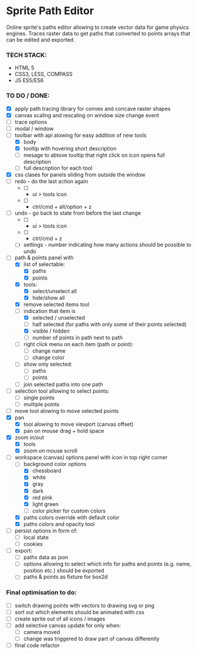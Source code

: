 # Sprite Path Editor
Online sprite's paths editor allowing to create vector data for game physics engines. Traces raster data to get paths that converted to points arrays that can be edited and exported.

### TECH STACK:
* HTML 5
* CSS3, LESS, COMPASS
* JS ES5/ES6

### TO DO / DONE:
- [x] apply path tracing library for convex and concave raster shapes
- [x] canvas scaling and rescaling on window size change event
- [ ] trace options
- [ ] modal / window
- [ ] toolbar with api alowing for easy addition of new tools
  - [x] body
  - [x] tooltip with hovering short description
  - [ ] mesage to abtove tooltip that right click on icon opens full description
  - [ ] full description for each tool
- [x] css clases for panels sliding from outside the window
- [ ] redo - do the last action again
  - [ ] - ui > tools icon
  - [ ] - ctrl/cmd + alt/option + z
- [ ] undo - go back to state from before the last change
  - [ ] - ui > tools icon
  - [ ] - ctrl/cmd + z
  - [ ] settings - number indicating how many actions should be possible to undo
- [ ] path & points panel with
  - [x] list of selectable:
    - [x] paths
    - [x] points
  - [x] tools:
    - [x] select/unselect all
    - [x] hide/show all
  - [x] remove selected items tool
  - [ ] indication that item is
    - [x] selected / unselected
    - [ ] half selected (for paths with only some of their points selected)
    - [x] visible / hidden
    - [ ] number of points in path next to path
  - [ ] right click menu on each item (path or point):
    - [ ] change name
    - [ ] change color
  - [ ] show only selected:
    - [ ] paths
    - [ ] points
  - [ ] join selected paths into one path
- [ ] selection tool allowing to select points:
  - [ ] single points
  - [ ] multiple points
- [ ] move tool alowing to move selected points
- [x] pan
  - [x] tool alowing to move vievport (canvas offset)
  - [x] pan on mouse drag + hold space
- [x] zoom in/out
  - [x] tools
  - [x] zoom on mouse scroll
- [ ] workspace (canvas) options panel with icon in top right corner
  - [ ] background color options
    - [x] chessboard
    - [x] white
    - [x] gray
    - [x] dark
    - [x] red pink
    - [x] light green
    - [ ] color picker for custom colors
  - [x] paths colors override with default color
  - [x] paths colors and opacity tool
- [ ] persist options in form of:
  - [ ] local state
  - [ ] cookies
- [ ] export:
  - [ ] paths data as json
  - [ ] options allowing to select which info for paths and points (e.g. name, position etc.) should be exported
  - [ ] paths & points as fixture for box2d

### Final optimisation to do:
- [ ] switch drawing points with vectors to drawing svg or png
- [ ] sort out which elements should be animated with css
- [ ] create sprite out of all icons / images
- [ ] add selective canvas update for only when:
  - [ ] camera moved
  - [ ] change was triggered to draw part of canvas differently
- [ ] final code refactor
